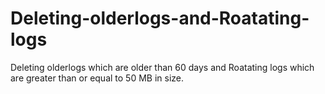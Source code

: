 # Deleting-olderlogs-and-Roatating-logs
Deleting olderlogs which are older than 60 days and Roatating logs which are greater than or equal to 50 MB in size.
